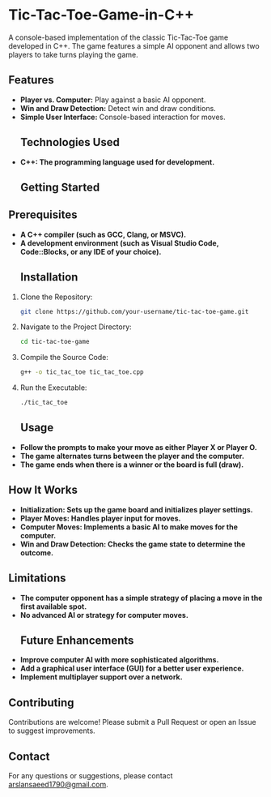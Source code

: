 # Tic-Tac-Toe-Game-in-C++
A console-based implementation of the classic Tic-Tac-Toe game developed in C++. The game features a simple AI opponent and allows two players to take turns playing the game.
## Features
- **Player vs. Computer:** Play against a basic AI opponent.
- **Win and Draw Detection:** Detect win and draw conditions.
- **Simple User Interface:** Console-based interaction for moves.
  ## Technologies Used
- **C++: The programming language used for development.**
  ## Getting Started
## Prerequisites
- **A C++ compiler (such as GCC, Clang, or MSVC).**
- **A development environment (such as Visual Studio Code, Code::Blocks, or any IDE of your choice).**
  ## Installation
1. Clone the Repository:
      ```sh
      git clone https://github.com/your-username/tic-tac-toe-game.git
2. Navigate to the Project Directory:
    ```sh
    cd tic-tac-toe-game
3. Compile the Source Code:
   ```sh
   g++ -o tic_tac_toe tic_tac_toe.cpp
4. Run the Executable:
   ```sh
   ./tic_tac_toe
   ```
   ## Usage
- **Follow the prompts to make your move as either Player X or Player O.**
- **The game alternates turns between the player and the computer.**
- **The game ends when there is a winner or the board is full (draw).**
## How It Works
- **Initialization: Sets up the game board and initializes player settings.**
- **Player Moves: Handles player input for moves.**
- **Computer Moves: Implements a basic AI to make moves for the computer.**
- **Win and Draw Detection: Checks the game state to determine the outcome.**
## Limitations
- **The computer opponent has a simple strategy of placing a move in the first available spot.**
- **No advanced AI or strategy for computer moves.**
  ## Future Enhancements
- **Improve computer AI with more sophisticated algorithms.**
- **Add a graphical user interface (GUI) for a better user experience.**
- **Implement multiplayer support over a network.**
## Contributing
Contributions are welcome! Please submit a Pull Request or open an Issue to suggest improvements.
## Contact
For any questions or suggestions, please contact arslansaeed1790@gmail.com.



   
   
   
   
